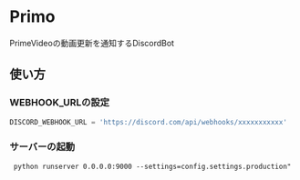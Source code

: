 # Primo
PrimeVideoの動画更新を通知するDiscordBot

## 使い方

### WEBHOOK_URLの設定
```production.py
DISCORD_WEBHOOK_URL = 'https://discord.com/api/webhooks/xxxxxxxxxxx'
```

### サーバーの起動
```
 python runserver 0.0.0.0:9000 --settings=config.settings.production"
```
